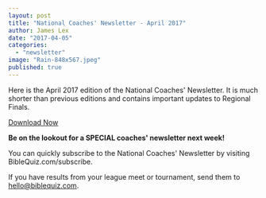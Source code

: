 ```yaml
---
layout: post
title: "National Coaches' Newsletter - April 2017"
author: James Lex
date: "2017-04-05"
categories: 
  - "newsletter"
image: "Rain-848x567.jpeg"
published: true
---
```


Here is the April 2017 edition of the National Coaches' Newsletter. It is much shorter than previous editions and contains important updates to Regional Finals.

<a href="{% link assets/2017/Apr-2017.pdf %}" class="button is-primary">Download Now</a>

**Be on the lookout for a SPECIAL coaches' newsletter next week!**

You can quickly subscribe to the National Coaches' Newsletter by visiting BibleQuiz.com/subscribe.

If you have results from your league meet or tournament, send them to hello@biblequiz.com.

